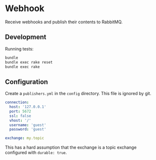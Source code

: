 Webhook
=======

Receive webhooks and publish their contents to RabbitMQ.

## Development

Running tests:

```bash
bundle
bundle exec rake reset
bundle exec rake
```

## Configuration

Create a `publishers.yml` in the `config` directory. This file is ignored by git.

```yaml
connection:
  host: '127.0.0.1'
  port: 5672
  ssl: false
  vhost: '/'
  username: 'guest'
  password: 'guest'

exchange: my.topic
```

This has a hard assumption that the exchange is a topic exchange configured with
`durable: true`.

